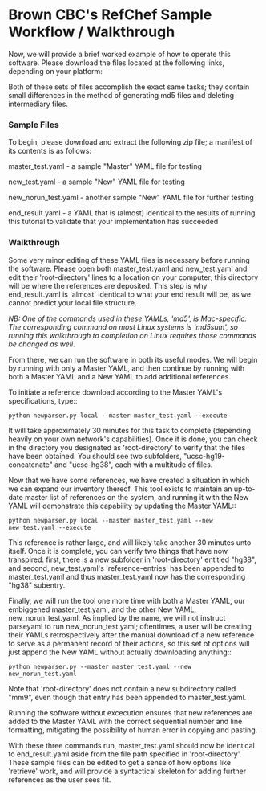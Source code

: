 # Brown CBC's RefChef Sample Workflow / Walkthrough

Now, we will provide a brief worked example of how to operate this software.  Please download the files located at the following links, depending on your platform:

Both of these sets of files accomplish the exact same tasks; they contain small differences in the method of generating md5 files and deleting intermediary files.

### Sample Files

To begin, please download and extract the following zip file; a manifest of its contents is as follows:

master_test.yaml - a sample "Master" YAML file for testing

new_test.yaml - a sample "New" YAML file for testing

new_norun_test.yaml - another sample "New" YAML file for further testing

end_result.yaml - a YAML that is (almost) identical to the results of running this tutorial to validate that your implementation has succeeded


### Walkthrough

Some very minor editing of these YAML files is necessary before running the software.  Please open both master_test.yaml and new_test.yaml and edit their 'root-directory' lines to a location on your computer; this directory will be where the references are deposited.  This step is why end_result.yaml is 'almost' identical to what your end result will be, as we cannot predict your local file structure.

*NB: One of the commands used in these YAMLs, 'md5', is Mac-specific.  The corresponding command on most Linux systems is 'md5sum', so running this walkthrough to completion on Linux requires those commands be changed as well*.

From there, we can run the software in both its useful modes.  We will begin by running with only a Master YAML, and then continue by running with both a Master YAML and a New YAML to add additional references.

To initiate a reference download according to the Master YAML's specifications, type::

	python newparser.py local --master master_test.yaml --execute

It will take approximately 30 minutes for this task to complete (depending heavily on your own network's capabilities).  Once it is done, you can check in the directory you designated as 'root-directory' to verify that the files have been obtained.  You should see two subfolders, "ucsc-hg19-concatenate" and "ucsc-hg38", each with a multitude of files.

Now that we have some references, we have created a situation in which we can expand our inventory thereof.  This tool exists to maintain an up-to-date master list of references on the system, and running it with the New YAML will demonstrate this capability by updating the Master YAML::

	python newparser.py local --master master_test.yaml --new new_test.yaml --execute

This reference is rather large, and will likely take another 30 minutes unto itself.  Once it is complete, you can verify two things that have now transpired: first, there is a new subfolder in 'root-directory' entitled "hg38", and second, new_test.yaml's 'reference-entries' has been appended to master_test.yaml and thus master_test.yaml now has the corresponding "hg38" subentry.

Finally, we will run the tool one more time with both a Master YAML, our embiggened master_test.yaml, and the other New YAML, new_norun_test.yaml.  As implied by the name, we will not instruct parseyaml to run new_norun_test.yaml; oftentimes, a user will be creating their YAMLs retrospectively after the manual download of a new reference to serve as a permanent record of their actions, so this set of options will just append the New YAML without actually downloading anything::

	python newparser.py --master master_test.yaml --new new_norun_test.yaml

Note that 'root-directory' does not contain a new subdirectory called "mm9", even though that entry has been appended to master_test.yaml.

Running the software without excecution ensures that new references are added to the Master YAML with the correct sequential number and line formatting, mitigating the possibility of human error in copying and pasting.

With these three commands run, master_test.yaml should now be identical to end_result.yaml aside from the file path specified in 'root-directory'.  These sample files can be edited to get a sense of how options like 'retrieve' work, and will provide a syntactical skeleton for adding further references as the user sees fit.